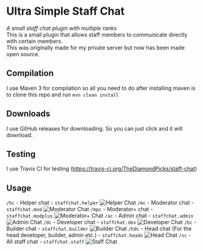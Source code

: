 # Ultra Simple Staff Chat
*A small staff chat plugin with multiple ranks*
<br>This is a small plugin that allows staff members to communicate directly with certain members.
<br>This was originally made for my private server but now has been made open source.
## Compilation
I use Maven 3 for compilation so all you need to do after installing maven is to clone this repo and run ```mvn clean install```
## Downloads
I use GitHub releases for downloading. So you can just click and it will download.
## Testing
I use Travis CI for testing (https://travis-ci.org/TheDiamondPicks/staff-chat)
## Usage
```/hc``` - Helper chat - ```staffchat.helper```
![Helper Chat](http://i.imgur.com/UqYVOck.png)
```/mc``` - Moderator chat - ```staffchat.mod```
![Moderator Chat](http://i.imgur.com/OJNUYxn.png)
```/mpc``` - Moderator+ chat - ```staffchat.modplus```
![Moderator+ Chat](http://i.imgur.com/sIzGO8M.png)
```/ac``` - Admin chat - ```staffchat.admin```
![Admin Chat](http://i.imgur.com/K5QiJqX.png)
```/dc``` - Developer chat - ```staffchat.dev```
![Developer Chat](http://i.imgur.com/H0GziTM.png)
```/bc``` - Builder chat - ```staffchat.builder```
![Builder Chat](http://i.imgur.com/VkRMuM9.png)
```/hdc``` - Head chat (For the head developer, builder, admin etc.) - ```staffchat.heads```
![Head Chat](http://i.imgur.com/54BaJuz.png)
```/sc``` - All staff chat - ```staffchat.staff```
![Staff Chat](http://i.imgur.com/dDUbCyT.png)